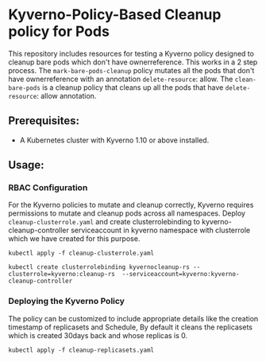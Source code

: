 # Kyverno-Policy-Based Cleanup policy for Pods 
This repository includes resources for testing a Kyverno policy designed to cleanup bare pods which don't have ownerreference. This works in a 2 step process. The `mark-bare-pods-cleanup` policy mutates all the pods that don't have ownerreference with an annotation `delete-resource`: allow. The `clean-bare-pods` is a cleanup policy that cleans up all the pods that have `delete-resource`: allow annotation. 

## Prerequisites:
- A Kubernetes cluster with Kyverno 1.10 or above installed. 

## Usage:

### RBAC Configuration
For the Kyverno policies to mutate and cleanup correctly, Kyverno requires permissions to mutate and cleanup pods across all namespaces. Deploy `cleanup-clusterrole.yaml` and create clusterrolebinding to kyverno-cleanup-controller serviceaccount in kyverno namespace with clusterrole which we have created for this purpose.

```
kubectl apply -f cleanup-clusterrole.yaml
```
```
kubectl create clusterrolebinding kyvernocleanup-rs --clusterrole=kyverno:cleanup-rs  --serviceaccount=kyverno:kyverno-cleanup-controller
```

### Deploying the Kyverno Policy
The policy can be customized to include appropriate details like the creation timestamp of replicasets and Schedule, By default it cleans the replicasets which is created 30days back and whose replicas is 0. 
```
kubectl apply -f cleanup-replicasets.yaml
```

